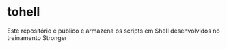 # tohell
Este repositório é público e armazena os scripts em Shell desenvolvidos no treinamento Stronger
